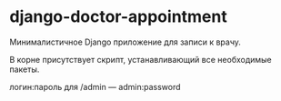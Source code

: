 # django-doctor-appointment

Минималистичное Django приложение для записи к врачу. 

В корне присутствует скрипт, устанавливающий все необходимые пакеты.

логин:пароль для /admin — admin:password
